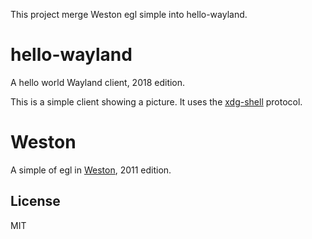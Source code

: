 This project merge Weston egl simple into hello-wayland.

# hello-wayland

A hello world Wayland client, 2018 edition.

This is a simple client showing a picture. It uses the [xdg-shell] protocol.

# Weston

A simple of egl in [Weston], 2011 edition.

## License

MIT

[xdg-shell]: https://gitlab.freedesktop.org/wayland/wayland-protocols/-/tree/master/stable/xdg-shell

[Weston]: https://github.com/krh/weston/blob/master/clients/simple-egl.c

